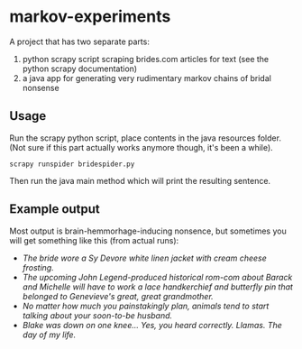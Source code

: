 # markov-experiments

A project that has two separate parts: 

1) python scrapy script scraping brides.com articles for text (see the python scrapy documentation)
2) a java app for generating very rudimentary markov chains of bridal nonsense

## Usage

Run the scrapy python script, place contents in the java resources folder. 
(Not sure if this part actually works anymore though, it's been a while).
```
scrapy runspider bridespider.py
```
Then run the java main method which will print the resulting sentence.

## Example output

Most output is brain-hemmorhage-inducing nonsence, but sometimes you will get something like this (from actual runs):

* _The bride wore a Sy Devore white linen jacket with cream cheese frosting._
* _The upcoming John Legend-produced historical rom-com about Barack and Michelle will have to work a lace handkerchief and butterfly pin that belonged to Genevieve's great, great grandmother._
* _No matter how much you painstakingly plan, animals tend to start talking about your soon-to-be husband._
* _Blake was down on one knee... Yes, you heard correctly. Llamas. The day of my life._
